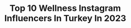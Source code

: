 ---
title: Top 10 Wellness Instagram Influencers In Turkey In 2023
description: >-
  Find top wellness Instagram influencers in Turkey in 2023. Most popular hashtags: #healthylifestyle #instagood #hijab #kiloverme.
platform: Instagram
hits: 27
text_top: Analyze the most popular Instagram profiles on inBeat.
text_bottom: Our search engine holds 27 Instagram influencers like this in Turkey for you to connect with.
profiles:
  - username: "ojemrujumrimelim"
    fullname: >-
      Nihal Kanık
    bio: >-
      Beauty | Wellness | Lifestyle | Skincare Social Media & Influencer Marketing Yeni Video⬇️
    location: "Turkey"
    followers: 272662
    engagement: 58
    commentsToLikes: 0.105558
    id: ck8t91bqqmlhq0j78ie2isgu5
    verified: false
    hashtags: "#summer, #sundayfunday, #sa, #helpturkey"
  - username: "duygucirakfitpilates"
    fullname: >-
      DUYGU ÇIRAK
    bio: >-
      PILATES TRAINER FITNESS PERSONAL TRAINER ONLINE PERSONAL TRAINER TURKEY BIKINI FITNESS CHAMPIONSHIP 🏆🏅 NATIONAL ATHLETE🏅 WELLNESS COACH FIT MODELLING
    location: "Turkey"
    followers: 122995
    engagement: 214
    commentsToLikes: 0.013716
    id: ckapbsto317pv0i788jxngket
    verified: false
    hashtags: "#tb"
  - username: "sadeceserra"
    fullname: >-
      𝓼𝓮𝓻𝓻𝓪 𝓴𝓾𝓻𝓽
    bio: >-
      📍İstanbul 💌 sadeceserra@outlook.com.tr Siberian Wellness @sadecesiberian 𝓼𝓪𝓭𝓮𝓬𝓮𝓴𝓲𝓹 ❤︎ Biraz ben, biraz indirim, biraz evim • 🄻🅄🄽🄰 ☼🄻🄴🄾
    location: "Turkey"
    followers: 96262
    engagement: 172
    commentsToLikes: 0.039107
    id: ckapcmk844d120i787xqf0xv3
    verified: false
    hashtags: "#clothes, #ootd, #outfitpost, #homesweethome"
  - username: "bedis__"
    fullname: >-
      Covergirlbedis🐾
    bio: >-
      SIBERIAN WELLNESS URUNLERI İÇİN DM❤️
    location: "Turkey"
    followers: 14063
    engagement: 73
    commentsToLikes: 0.043552
    id: ck0u2km2t04pn0i19k7b4d6nf
    verified: false
    hashtags: "#hobby, #coffee, #qarantine, #reels"
  - username: "ozgestopal"
    fullname: >-
      ÖZGE TOPAL
    bio: >-
      Hemşire 💉 İzmit Seka DH🏥 Reklam ve tanıtım için 📩 Siberian Wellness Danışman
    location: "Turkey"
    followers: 38866
    engagement: 205
    commentsToLikes: 0.039350
    id: ck0vyets43mic0i19wpiuvvph
    verified: false
    hashtags: "#liketime, #hijabers, #hijab, #hijabstyle"
  - username: "ebrarozllpkoca"
    fullname: >-
      ZiN™𝔼𝕓𝕣𝕒𝕣 𝕄𝕦𝕤𝕥𝕒𝕗𝕒 𝕂𝕠𝕔𝕒
    bio: >-
      @mstfakoca_ 21.06💍 Ö.H.Ü BESYO 🎓 Zumba Instructor ZIN™ 💃🏻 Pilates Instructor 🤸🏻‍♀️ Wellness Instructor🏋🏻‍♀️ Beden Eğt Öğrt 🎖 Badminton Coach🏸
    location: "Turkey"
    followers: 4817
    engagement: 1323
    commentsToLikes: 0.021387
    id: ck8tdn2d0400n0j78jkzqepkk
    verified: false
    hashtags: "#tbt, #happyday, #evdekalt, #hamileyim"
  - username: "wellnesscoach_zefrayigit58"
    fullname: >-
      ᗩKTIᖴ ᗯOᖇᒪᗪTEᗩᗰ ᘔEᖴᖇᗩ❤️İᔕᗰᗩIᒪ
    bio: >-
      Evli 👨‍👩‍👧‍👦 ürün odaklı değil sonuç odaklı çalışıyoruz 💚Worms💚 Selbstândiges Herbalife Mitglied💚 Whats App üzeri Reklam ve İş Birliği için 📩 👇🏻👇🏻👇🏻
    location: "Turkey"
    followers: 53299
    engagement: 123
    commentsToLikes: 0.050538
    id: ckf5vwsxfq5sc0j23jlyemas5
    verified: false
    hashtags: "#gesundessen, #acaba, #tiktoktu, #fransadakitu"
  - username: "wellnesscoach_diljin"
    fullname: >-
      • HERBAL WELLNESS COACH •
    bio: >-
      👩🏻‍🎓Gazi Üniversitesi 🎉 🧘🏻‍♀️İdeal kilona ulaş 🧚🏻‍♀️ 🍪Sağlıklı fit tarifler🍹 🧖🏻‍♀️Cilt Bakımı 🛁 🐣Kişiye özel program ve takip 📝 🔻Bana ulaşmak için 🔻
    location: "Turkey"
    followers: 53670
    engagement: 15
    commentsToLikes: 0.005311
    id: ck9hcmag2m0c10j78ppw44u8b
    verified: false
    hashtags: "#nosugar, #kahvalt, #herbalifeskin, #herbalifeliftoff"
  - username: "neslisahduzyatan"
    fullname: >-
      Neslisah Alkoclar
    bio: >-
      info@alphafilmpro.com
    location: "Turkey"
    followers: 585215
    engagement: 408
    commentsToLikes: 0.010095
    id: ck1365vek4w9n0i19lhvd8oae
    verified: true
    hashtags: "#selfcare, #youarewhatyoueat, #wellness, #healthylifestyle"
  - username: "gloriavenz"
    fullname: >-
      Gloria🦂
    bio: >-
      For Collabs: gloriaventseslavova@gmail.com ☆ Fitness ☆ Stretching ☆ Pole dance ☆ Love animals 🌱❣️☆ Visual communication 👇🏻 @glovisuals.studio
    location: "Turkey"
    followers: 30315
    engagement: 263
    commentsToLikes: 0.024133
    id: ck139eygpkzj70i19t08gn15h
    verified: false
    hashtags: "#girlswhotravel, #girlsjustwannahavefun, #bikiniseason, #love"
---
